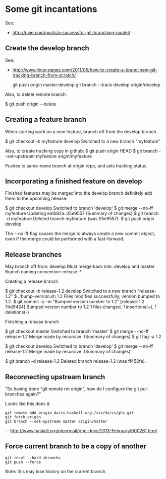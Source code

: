 
# Some git incantations #

See:
* http://nvie.com/posts/a-successful-git-branching-model/


## Create the develop branch ##

See:
* http://www.linux-pages.com/2011/05/how-to-create-a-brand-new-git-tracking-branch-from-scratch/

  git push origin master:develop
  git branch --track develop origin/develop

Also, to delete remote branch:

  $ git push origin --delete <branchName>


## Creating a feature branch ##

When starting work on a new feature, branch off from the develop branch.

  $ git checkout -b myfeature develop
  Switched to a new branch "myfeature"

Also, to create tracking copy in github:
  $ git push origin HEAD
  $ git branch --set-upstream myfeature origin/myfeature

Pushes to same-name branch at origin repo, and sets tracking status.


## Incorporating a finished feature on develop ##

Finished features may be merged into the develop branch definitely add them to the upcoming release:

  $ git checkout develop
  Switched to branch 'develop'
  $ git merge --no-ff myfeature
  Updating ea1b82a..05e9557
  (Summary of changes)
  $ git branch -d myfeature
  Deleted branch myfeature (was 05e9557).
  $ git push origin develop

The --no-ff flag causes the merge to always create a new commit object, even if the merge could be performed with a fast-forward.


## Release branches ##

May branch off from: develop Must merge back into: develop and master Branch naming convention: release-*

Creating a release branch

  $ git checkout -b release-1.2 develop
  Switched to a new branch "release-1.2"
  $ ./bump-version.sh 1.2
  Files modified successfully, version bumped to 1.2.
  $ git commit -a -m "Bumped version number to 1.2"
  [release-1.2 74d9424] Bumped version number to 1.2
  1 files changed, 1 insertions(+), 1 deletions(-)

Finishing a release branch

  $ git checkout master
  Switched to branch 'master'
  $ git merge --no-ff release-1.2
  Merge made by recursive.
  (Summary of changes)
  $ git tag -a 1.2

  $ git checkout develop
  Switched to branch 'develop'
  $ git merge --no-ff release-1.2
  Merge made by recursive.
  (Summary of changes)

  $ git branch -d release-1.2
  Deleted branch release-1.2 (was ff452fe).


## Reconnecting upstream branch ##

"So having done "git remote rm origin", how do I configure the git pull branches again?"

Looks like this does it:

    git remote add origin darcs.haskell.org:/srv/darcs/ghc.git
    git fetch origin
    git branch --set-upstream master origin/master

-- http://www.haskell.org/pipermail/ghc-devs/2013-February/000261.html


## Force current branch to be a copy of another ##

    git reset --hard <branch>
    git push --force

Note: this may lose history on the current branch.

